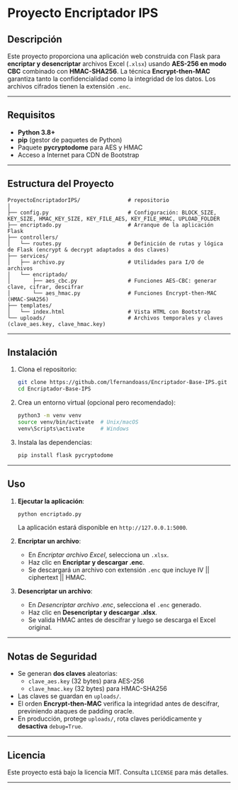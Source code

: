 # Proyecto Encriptador IPS

## Descripción

Este proyecto proporciona una aplicación web construida con Flask para **encriptar y desencriptar** archivos Excel (`.xlsx`) usando **AES-256 en modo CBC** combinado con **HMAC-SHA256**. La técnica **Encrypt-then-MAC** garantiza tanto la confidencialidad como la integridad de los datos. Los archivos cifrados tienen la extensión `.enc`.

---

## Requisitos

- **Python 3.8+**
- **pip** (gestor de paquetes de Python)
- Paquete **pycryptodome** para AES y HMAC
- Acceso a Internet para CDN de Bootstrap

---

## Estructura del Proyecto

```
ProyectoEncriptadorIPS/               # repositorio
│
├── config.py                         # Configuración: BLOCK_SIZE, KEY_SIZE, HMAC_KEY_SIZE, KEY_FILE_AES, KEY_FILE_HMAC, UPLOAD_FOLDER
├── encriptado.py                     # Arranque de la aplicación Flask
├── controllers/
│   └── routes.py                     # Definición de rutas y lógica de Flask (encrypt & decrypt adaptados a dos claves)
├── services/
│   ├── archivo.py                    # Utilidades para I/O de archivos
│   └── encriptado/
│       ├── aes_cbc.py                # Funciones AES-CBC: generar clave, cifrar, descifrar
│       └── aes_hmac.py               # Funciones Encrypt-then-MAC (HMAC-SHA256)
├── templates/
│   └── index.html                    # Vista HTML con Bootstrap
└── uploads/                          # Archivos temporales y claves (clave_aes.key, clave_hmac.key)
```

---

## Instalación

1. Clona el repositorio:

   ```bash
   git clone https://github.com/lfernandoass/Encriptador-Base-IPS.git
   cd Encriptador-Base-IPS
   ```

2. Crea un entorno virtual (opcional pero recomendado):

   ```bash
   python3 -m venv venv
   source venv/bin/activate  # Unix/macOS
   venv\Scripts\activate     # Windows
   ```

3. Instala las dependencias:

   ```bash
   pip install flask pycryptodome
   ```

---

## Uso

1. **Ejecutar la aplicación**:

   ```bash
   python encriptado.py
   ```

   La aplicación estará disponible en `http://127.0.0.1:5000`.

2. **Encriptar un archivo**:

   - En *Encriptar archivo Excel*, selecciona un `.xlsx`.
   - Haz clic en **Encriptar y descargar .enc**.
   - Se descargará un archivo con extensión `.enc` que incluye IV || ciphertext || HMAC.

3. **Desencriptar un archivo**:

   - En *Desencriptar archivo .enc*, selecciona el `.enc` generado.
   - Haz clic en **Desencriptar y descargar .xlsx**.
   - Se valida HMAC antes de descifrar y luego se descarga el Excel original.

---

## Notas de Seguridad

- Se generan **dos claves** aleatorias:
  - `clave_aes.key` (32 bytes) para AES-256
  - `clave_hmac.key` (32 bytes) para HMAC-SHA256
- Las claves se guardan en `uploads/`.
- El orden **Encrypt-then-MAC** verifica la integridad antes de descifrar, previniendo ataques de padding oracle.
- En producción, protege `uploads/`, rota claves periódicamente y **desactiva** `debug=True`.

---

## Licencia

Este proyecto está bajo la licencia MIT. Consulta `LICENSE` para más detalles.

---

